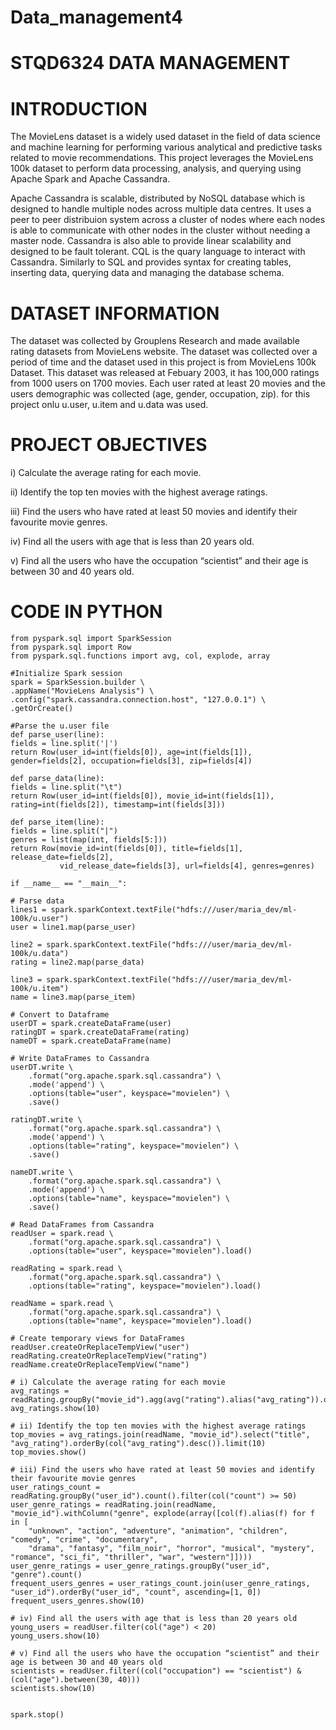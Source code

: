 # Data_management4

# STQD6324 DATA MANAGEMENT

# INTRODUCTION


The MovieLens dataset is a widely used dataset in the field of data science and machine learning for performing various analytical and predictive tasks related to movie recommendations. This project leverages the MovieLens 100k dataset to perform data processing, analysis, and querying using Apache Spark and Apache Cassandra.

Apache Cassandra is scalable, distributed by NoSQL database which is designed to handle multiple nodes across multiple data centres. It uses a peer to peer distribuion system across a cluster of nodes where each nodes is able to communicate with other nodes in the cluster without needing a master node. Cassandra is also able to provide linear scalability and designed to be fault tolerant. CQL is the quary language to interact with Cassandra. Similarly to SQL and provides syntax for creating tables, inserting data, querying data and managing the database schema.


# DATASET INFORMATION

The dataset was collected by Grouplens Research and made available rating datasets from MovieLens website. The dataset was collected over a period of time and the dataset used in this project is from MovieLens 100k Dataset. This dataset was released at Febuary 2003, it has 100,000 ratings from 1000 users on 1700 movies. Each user rated at least 20 movies and the users demographic was collected (age, gender, occupation, zip). for this project onlu u.user, u.item and u.data was used.


# PROJECT OBJECTIVES

i) Calculate the average rating for each movie.

ii) Identify the top ten movies with the highest average ratings.

iii) Find the users who have rated at least 50 movies and identify their favourite movie genres.

iv) Find all the users with age that is less than 20 years old.

v) Find all the users who have the occupation “scientist” and their age is between 30 and 40 years old.


# CODE IN PYTHON 

    from pyspark.sql import SparkSession
    from pyspark.sql import Row
    from pyspark.sql.functions import avg, col, explode, array
    
    #Initialize Spark session
    spark = SparkSession.builder \
    .appName("MovieLens Analysis") \
    .config("spark.cassandra.connection.host", "127.0.0.1") \
    .getOrCreate()
    
    #Parse the u.user file
    def parse_user(line):
    fields = line.split('|')
    return Row(user_id=int(fields[0]), age=int(fields[1]), gender=fields[2], occupation=fields[3], zip=fields[4])
    
    def parse_data(line):
    fields = line.split("\t")
    return Row(user_id=int(fields[0]), movie_id=int(fields[1]), rating=int(fields[2]), timestamp=int(fields[3]))
    
    def parse_item(line):
    fields = line.split("|")
    genres = list(map(int, fields[5:]))
    return Row(movie_id=int(fields[0]), title=fields[1], release_date=fields[2], 
               vid_release_date=fields[3], url=fields[4], genres=genres)
    
    if __name__ == "__main__":

    # Parse data
    lines1 = spark.sparkContext.textFile("hdfs:///user/maria_dev/ml-100k/u.user")
    user = line1.map(parse_user)

    line2 = spark.sparkContext.textFile("hdfs:///user/maria_dev/ml-100k/u.data")
    rating = line2.map(parse_data)

    line3 = spark.sparkContext.textFile("hdfs:///user/maria_dev/ml-100k/u.item")
    name = line3.map(parse_item)

    # Convert to Dataframe
    userDT = spark.createDataFrame(user)
    ratingDT = spark.createDataFrame(rating)
    nameDT = spark.createDataFrame(name)

    # Write DataFrames to Cassandra
    userDT.write \
        .format("org.apache.spark.sql.cassandra") \
        .mode('append') \
        .options(table="user", keyspace="movielen") \
        .save()

    ratingDT.write \
        .format("org.apache.spark.sql.cassandra") \
        .mode('append') \
        .options(table="rating", keyspace="movielen") \
        .save()

    nameDT.write \
        .format("org.apache.spark.sql.cassandra") \
        .mode('append') \
        .options(table="name", keyspace="movielen") \
        .save()

    # Read DataFrames from Cassandra
    readUser = spark.read \
        .format("org.apache.spark.sql.cassandra") \
        .options(table="user", keyspace="movielen").load()

    readRating = spark.read \
        .format("org.apache.spark.sql.cassandra") \
        .options(table="rating", keyspace="movielen").load()

    readName = spark.read \
        .format("org.apache.spark.sql.cassandra") \
        .options(table="name", keyspace="movielen").load()

    # Create temporary views for DataFrames
    readUser.createOrReplaceTempView("user")
    readRating.createOrReplaceTempView("rating")
    readName.createOrReplaceTempView("name")

    # i) Calculate the average rating for each movie
    avg_ratings = readRating.groupBy("movie_id").agg(avg("rating").alias("avg_rating")).orderBy(col("avg_rating").desc())
    avg_ratings.show(10)

    # ii) Identify the top ten movies with the highest average ratings
    top_movies = avg_ratings.join(readName, "movie_id").select("title", "avg_rating").orderBy(col("avg_rating").desc()).limit(10)
    top_movies.show()

    # iii) Find the users who have rated at least 50 movies and identify their favourite movie genres
    user_ratings_count = readRating.groupBy("user_id").count().filter(col("count") >= 50)
    user_genre_ratings = readRating.join(readName, "movie_id").withColumn("genre", explode(array([col(f).alias(f) for f in [
        "unknown", "action", "adventure", "animation", "children", "comedy", "crime", "documentary",
        "drama", "fantasy", "film_noir", "horror", "musical", "mystery", "romance", "sci_fi", "thriller", "war", "western"]])))
    user_genre_ratings = user_genre_ratings.groupBy("user_id", "genre").count()
    frequent_users_genres = user_ratings_count.join(user_genre_ratings, "user_id").orderBy("user_id", "count", ascending=[1, 0])
    frequent_users_genres.show(10)

    # iv) Find all the users with age that is less than 20 years old
    young_users = readUser.filter(col("age") < 20)
    young_users.show(10)

    # v) Find all the users who have the occupation “scientist” and their age is between 30 and 40 years old
    scientists = readUser.filter((col("occupation") == "scientist") & (col("age").between(30, 40)))
    scientists.show(10)


    spark.stop()
